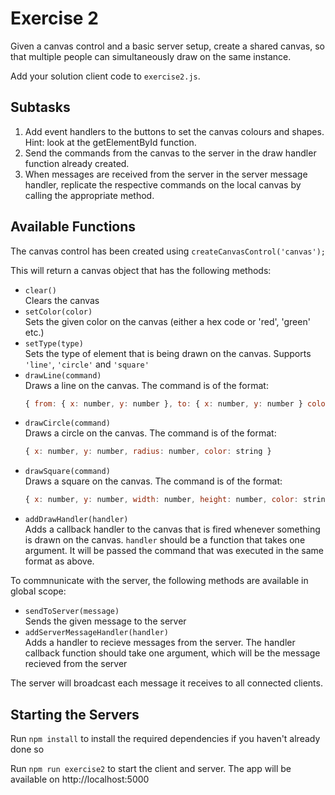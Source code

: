 # Exercise 2

Given a canvas control and a basic server setup, create a shared canvas, so that multiple people can simultaneously draw on the same instance.

Add your solution client code to `exercise2.js`.

## Subtasks

1. Add event handlers to the buttons to set the canvas colours and shapes. Hint: look at the getElementById function.
2. Send the commands from the canvas to the server in the draw handler function already created.
3. When messages are received from the server in the server message handler, replicate the respective commands on the local canvas by calling the appropriate method.

## Available Functions

The canvas control has been created using `createCanvasControl('canvas');`

This will return a canvas object that has the following methods:

- `clear()`  
  Clears the canvas
- `setColor(color)`  
  Sets the given color on the canvas (either a hex code or 'red', 'green' etc.)
- `setType(type)`  
  Sets the type of element that is being drawn on the canvas. Supports `'line'`, `'circle'` and `'square'`
- `drawLine(command)`  
  Draws a line on the canvas. The command is of the format:
  ```javascript
  { from: { x: number, y: number }, to: { x: number, y: number } color: string }
  ```
- `drawCircle(command)`  
  Draws a circle on the canvas. The command is of the format:
  ```javascript
  { x: number, y: number, radius: number, color: string }
  ```
- `drawSquare(command)`  
  Draws a square on the canvas. The command is of the format:
  ```javascript
  { x: number, y: number, width: number, height: number, color: string }
  ```
- `addDrawHandler(handler)`  
  Adds a callback handler to the canvas that is fired whenever something is drawn on the canvas. `handler` should be a function that takes one argument. It will be passed the command that was executed in the same format as above.

To commnunicate with the server, the following methods are available in global scope:

- `sendToServer(message)`  
  Sends the given message to the server
- `addServerMessageHandler(handler)`  
  Adds a handler to recieve messages from the server. The handler callback function should take one argument, which will be the message recieved from the server

The server will broadcast each message it receives to all connected clients.

## Starting the Servers

Run `npm install` to install the required dependencies if you haven't already done so

Run `npm run exercise2` to start the client and server. The app will be available on http://localhost:5000
